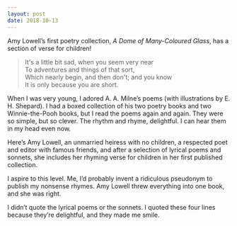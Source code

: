 ```yaml
---
layout: post
date: 2018-10-13
---
```


Amy Lowell’s first poetry collection, *A Dome of Many-Coloured Glass*, has a section of verse for children!

>It's a little bit sad, when you seem very near  
>To adventures and things of that sort,  
>Which nearly begin, and then don't; and you know  
>It is only because you are short.

When I was very young, I adored A. A. Milne’s poems (with illustrations by E. H. Shepard). I had a boxed collection of his two poetry books and two Winnie-the-Pooh books, but I read the poems again and again. They were so simple, but so clever. The rhythm and rhyme, delightful. I can hear them in my head even now. 

Here’s Amy Lowell, an unmarried heiress with no children, a respected poet and editor with famous friends, and after a selection of lyrical poems and sonnets, she includes her rhyming verse for children in her first published collection. 

I aspire to this level. Me, I’d probably invent a ridiculous pseudonym to publish my nonsense rhymes. Amy Lowell threw everything into one book, and she was right. 

I didn’t quote the lyrical poems or the sonnets. I quoted these four lines because they’re delightful, and they made me smile. 
